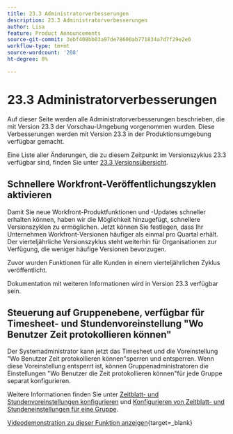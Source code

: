 ```yaml
---
title: 23.3 Administratorverbesserungen
description: 23.3 Administratorverbesserungen
author: Lisa
feature: Product Announcements
source-git-commit: 3ebf408bb03a97de78600ab771834a7d7f29e2e0
workflow-type: tm+mt
source-wordcount: '208'
ht-degree: 0%

---
```


# 23.3 Administratorverbesserungen

Auf dieser Seite werden alle Administratorverbesserungen beschrieben, die mit Version 23.3 der Vorschau-Umgebung vorgenommen wurden. Diese Verbesserungen werden mit Version 23.3 in der Produktionsumgebung verfügbar gemacht.

Eine Liste aller Änderungen, die zu diesem Zeitpunkt im Versionszyklus 23.3 verfügbar sind, finden Sie unter [23.3 Versionsübersicht](/help/quicksilver/product-announcements/product-releases/23.3-release-activity/23-3-release-overview.md).

## Schnellere Workfront-Veröffentlichungszyklen aktivieren

Damit Sie neue Workfront-Produktfunktionen und -Updates schneller erhalten können, haben wir die Möglichkeit hinzugefügt, schnellere Versionszyklen zu ermöglichen. Jetzt können Sie festlegen, dass Ihr Unternehmen Workfront-Versionen häufiger als einmal pro Quartal erhält. Der vierteljährliche Versionszyklus steht weiterhin für Organisationen zur Verfügung, die weniger häufige Versionen bevorzugen.

Zuvor wurden Funktionen für alle Kunden in einem vierteljährlichen Zyklus veröffentlicht.

Dokumentation mit weiteren Informationen wird in Version 23.3 verfügbar sein.

## Steuerung auf Gruppenebene, verfügbar für Timesheet- und Stundenvoreinstellung &quot;Wo Benutzer Zeit protokollieren können&quot;

Der Systemadministrator kann jetzt das Timesheet und die Voreinstellung &quot;Wo Benutzer Zeit protokollieren können&quot;sperren und entsperren. Wenn diese Voreinstellung entsperrt ist, können Gruppenadministratoren die Einstellungen &quot;Wo Benutzer die Zeit protokollieren können&quot;für jede Gruppe separat konfigurieren.

Weitere Informationen finden Sie unter [Zeitblatt- und Stundenvoreinstellungen konfigurieren](/help/quicksilver/administration-and-setup/set-up-workfront/configure-timesheets-schedules/timesheet-and-hour-preferences.md) und [Konfigurieren von Zeitblatt- und Stundeneinstellungen für eine Gruppe](/help/quicksilver/administration-and-setup/manage-groups/create-and-manage-groups/configure-timesheet-hour-preferences-group.md).

[Videodemonstration zu dieser Funktion anzeigen](https://video.tv.adobe.com/v/3419111/){target=_blank}
